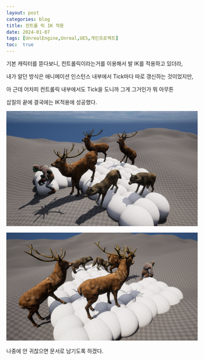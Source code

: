 ```yaml
---
layout: post
categories: blog
title: 컨트롤 릭 IK 적용
date: 2024-01-07
tags: [UnrealEngine,Unreal,UE5,개인프로젝트]
toc:  true
---
```


기본 캐릭터를 뜯다보니, 컨트롤릭이라는거를 이용해서 발 IK를 적용하고 있더라,

내가 알던 방식은 애니메이션 인스턴스 내부에서 Tick마다 따로 갱신하는 것이었지만, 

아 근데 어차피 컨트롤릭 내부에서도 Tick을 도니까 그게 그거인가 뭐 아무튼

삽질의 끝에 결국에는 IK적용에 성공했다. 

![ex_screenshot](/assets/images/unreal/myProject/24.01.07/ik01.png)

![ex_screenshot](/assets/images/unreal/myProject/24.01.07/ik02.png)

나중에 안 귀찮으면 문서로 남기도록 하겠다.
